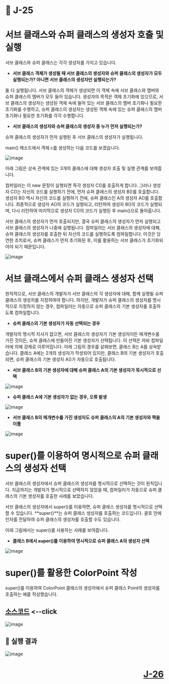 # 📖 J-25

# 서브 클래스와 슈퍼 클래스의 생성자 호출 및 실행

서브 클래스와 슈퍼 클래스는 각각 생성자를 가지고 있습니다. 

* **서브 클래스 객체가 생성될 때 서브 클래스의 생성자와 슈퍼 클래스의 생성자가 모두 실행되는가? 아니면 서브 클래스의 생성자만 실행되는가?**

둘 다 실행됩니다. 서브 클래스의 객체가 생성되면 이 객체 속에 서브 클래스와 멤버와 슈퍼 클래스의 멤버가 모두 들어 있습니다. 생성자의 목적은 객체 초기화에 있으므로, 서브 클래스의 생성자는 생성된 객체 속에 들어 있는 서브 클래스의 멤버 초기화나 필요한 초기화를 수행하고, 슈퍼 클래스의 생성자는 생성된 객체 속에 있는 슈퍼 클래스의 멤버 초기화나 필요한 초기화를 각각 수행합니다.

* **서브 클래스의 생성자와 슈퍼 클래스의 생성자 중 누가 먼저 실행되는가?**

슈퍼 클래스의 생성자가 먼저 실행된 후 서브 클래스의 생성자가 실행됩니다.

<p>
main() 메소드애서 객체 c를 생성하는 다음 코드를 보겠습니다.
</p>

![image](https://github.com/user-attachments/assets/de6343b2-773a-42a6-b81e-4825559cf484)

<p>
  아래 그림은 상속 관계에 있는 3개의 클래스에 대해 생성자 호출 및 실행 관계를 보여줍니다.
</p>
<p>
  컴파일러는 이 new 문장이 실행되면 즉각 생성자 C()를 호출하게 합니다. 그러나 생성자 C()는 자신의 코드를 실행하기 전에, 먼저 슈퍼 클래스의 생성자 B()를 호출합니다. 생성자 B() 역시 자신의 코드를 실행하기 전에, 슈퍼 클래스인 A의 생성자 A()를 호출합니다. 최종적으로 생성자 A()의 코드가 실행되고, 리턴하여 생성자 B()의 코드가 실행되며, 다시 리턴하여 마지막으로 생성자 C()의 코드가 실행된 후 main()으로 돌아옵니다.
</p>
<p>
  서브 클래스의 생성자가 먼저 호출되지만, 결국 슈퍼 클래스의 생성자가 먼저 실행되고 서브 클래스의 생성자가 나중에 실행됩니다. 컴파일러는 서브 클래스의 생성자에 대해, 슈퍼 클래스의 생성자를 호출한 뒤 자신의 코드를 실행하도록 컴파일합니다. 이것은 당연한 조치로서, 슈퍼 클래스가 먼저 초기화된 후, 이를 활용하는 서브 클래스가 초기화되어야 되기 때문입니다.
</p>

![image](https://github.com/user-attachments/assets/49407738-4102-4a45-a7a3-2dfd62950299)

# 서브 클래스에서 슈퍼 클래스 생성자 선택
<p>
  원칙적으로, 서브 클래스의 개발자가 서브 클래스의 각 생성자에 대해, 함께 실행될 슈퍼 클래스의 생성자를 지정하여야 합니다. 하지만, 개발자가 슈퍼 클래스의 생성자를 명시적으로 지정하지 않는 경우, 컴파일러는 자동으로 슈퍼 클래스의 기본 생성자를 호출하도록 컴파일합니다.
</p>

* **슈퍼 클래스의 기본 생성자가 자동 선택되는 경우**
<p>
   개발자의 명시적 지사가 없으면, 서브 클래스의 생성자가 기본 생성자이든 매개변수를 가진 것이든, 슈퍼 클래스에 만들어진 기본 생성자가 선택됩니다. 이 선택은 자바 컴파일러에 의해 강제로 이루어집니다. 아래 그림의 경우를 살펴보면, 클래스 B는 A를 상속받습니다. 클래스 A에는 2개의 생성자가 작성되어 있지만, 클래스 B의 기본 생성자가 호출되면, 슈퍼 클래스의 기본 생성자 A()가 자동으로 호출됩니다.
</p>

* **서브 클래스 B의 기본 생성자에 대해 슈퍼 클래스 A의 기본 생성자가 묵시적으로 선택**

![image](https://github.com/user-attachments/assets/c2f1ebf8-67d2-402b-baf8-1b02237078d5)

* **슈퍼 클래스 A에 기본 생성자가 없는 경우, 오류 발생**

![image](https://github.com/user-attachments/assets/64d46e06-694d-415c-802e-fbb3968f09b7)

* **서브 클래스 B의 매개변수를 가진 생성자도 슈퍼 클래스의 A의 기본 생성자와 짝을 이룸**

![image](https://github.com/user-attachments/assets/2fbb02bf-d191-4395-942e-ef4681cd624b)

# super()를 이용하여 명시적으로 슈퍼 클래스의 생성자 선택
<p>
  서브 클래스의 생성자에서 슈퍼 클래스의 생성자를 명시적으로 선택하는 것이 원칙입니다. 지금까지는 개발자가 명시적으로 선택하지 않았을 때, 컴파일러가 자동으로 슈퍼 클래스의 기본 생성자를 호출한 사례를 보았습니다.
</p>
<p>
  서브 클래스의 생성자에서 super()를 이용하면, 슈퍼 클래스 생성자를 명시적으로 선택할 수 있습니다. **super()**는 슈퍼 클래스 생성자를 호출하는 코드입니다. 괄호 안에 인자를 전달하여 슈퍼 클래스의 생성자를 호출할 수도 있습니다.
</p>
<p>
  아래 그림에서는 super()를 사용하는 사례를 보여줍니다. 
</p>

* **클래스 B에서 super()를 이용하여 명시적으로 슈퍼 클래스 A의 생성자 선택**

![image](https://github.com/user-attachments/assets/7dcba30e-14d0-4a86-abe0-8cdbaa92f642)

# super()를 활용한 ColorPoint 작성

<p>
  super()를 이용하여 ColorPoint 클래스의 생성자에서 슈퍼 클래스 Point의 생성자를 호출하는 예를 작성했습니다.
</p>

[소스코드](./SuperEx.java) <--click
---

![image](https://github.com/user-attachments/assets/1578dd51-0938-4443-b845-ae6fc6c21ec4)

📘 실행 결과
---

![image](https://github.com/user-attachments/assets/5e355e01-7b3d-41ad-81d7-121e27e10ae1)

# <p align="right">[J-26](./J_26.md)</p>
